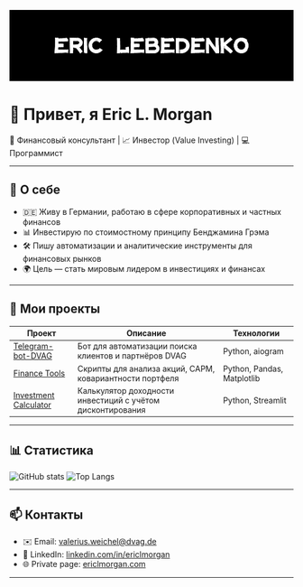 ![banner](https://github.com/Eric-Lebedenko/Eric-Lebedenko/blob/main/assets/GIT%20BANNER.jpg)

# 👋 Привет, я Eric L. Morgan

💼 Финансовый консультант | 📈 Инвестор (Value Investing) | 💻 Программист

---

## 🚀 О себе
- 🇩🇪 Живу в Германии, работаю в сфере корпоративных и частных финансов
- 📊 Инвестирую по стоимостному принципу Бенджамина Грэма
- 🛠 Пишу автоматизации и аналитические инструменты для финансовых рынков
- 🌍 Цель — стать мировым лидером в инвестициях и финансах

---

## 📂 Мои проекты
| Проект | Описание | Технологии |
|--------|----------|------------|
| [Telegram-bot-DVAG](https://github.com/Eric-Lebedenko/Telegram-bot-DVAG) | Бот для автоматизации поиска клиентов и партнёров DVAG | Python, aiogram |
| [Finance Tools](#) | Скрипты для анализа акций, CAPM, ковариантности портфеля | Python, Pandas, Matplotlib |
| [Investment Calculator](#) | Калькулятор доходности инвестиций с учётом дисконтирования | Python, Streamlit |

---

## 📊 Статистика
![GitHub stats](https://github-readme-stats.vercel.app/api?username=Eric-Lebedenko&show_icons=true&theme=dark)
![Top Langs](https://github-readme-stats.vercel.app/api/top-langs/?username=Eric-Lebedenko&layout=compact&theme=dark)

---

## 📫 Контакты
- ✉️ Email: [valerius.weichel@dvag.de](mailto:erik.lebedenko.888@gmail.com)
- 💼 LinkedIn: [linkedin.com/in/ericlmorgan](#)
- 🌐 Private page: [ericlmorgan.com](https://ericlmorgan.com)

---
